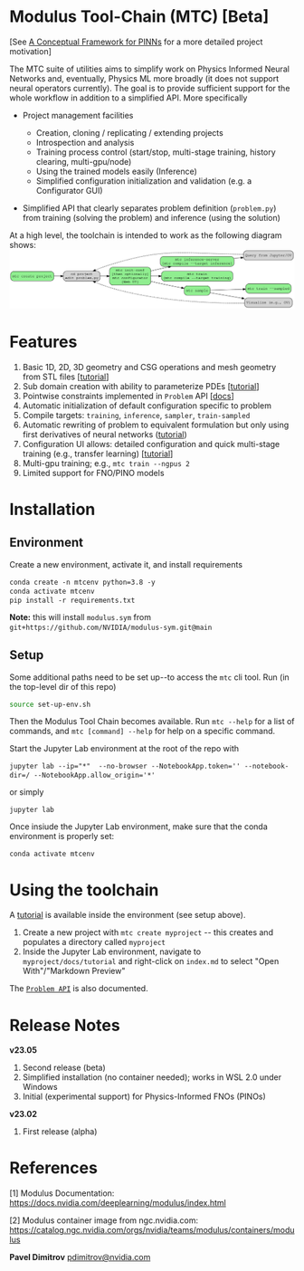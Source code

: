 
# Modulus Tool-Chain (MTC) [Beta]

[See [A Conceptual Framework for PINNs](mtc/templates/docs/PINNs/tutorial/ch0-pinn-conceptual-framework.md) for a more detailed project motivation]

The MTC suite of utilities aims to simplify work on Physics Informed Neural Networks and, eventually, Physics ML more broadly (it does not support neural operators currently). The goal is to provide sufficient support for the whole workflow in addition to a simplified API. More specifically

- Project management facilities
    - Creation, cloning / replicating / extending projects
    - Introspection and analysis
    - Training process control (start/stop, multi-stage training, history clearing, multi-gpu/node)
    - Using the trained models easily (Inference)
    - Simplified configuration initialization and validation (e.g. a Configurator GUI)

- Simplified API that clearly separates problem definition (`problem.py`) from training (solving the problem) and inference (using the solution)

At a high level, the toolchain is intended to work as the following diagram shows:
![c](mtc/templates/docs/PINNs/compiler-toolchain.svg)

# Features

1. Basic 1D, 2D, 3D geometry and CSG operations and mesh geometry from STL files [[tutorial](mtc/templates/docs/tutorial/ch2-sample-subdomains.md)]
1. Sub domain creation with ability to parameterize PDEs [[tutorial](mtc/templates/docs/PINNs/tutorial/ch1-hello-world.md)]
1. Pointwise constraints implemented in `Problem` API [[docs](mtc/templates/docs/problem.md)]
1. Automatic initialization of default configuration specific to problem
1. Compile targets: `training`, `inference`, `sampler`, `train-sampled`
1. Automatic rewriting of problem to equivalent formulation but only using first derivatives of neural networks ([tutorial](mtc/templates/docs/PINNs/tutorial/ch6-semantic-analysis.md))
1. Configuration UI allows: detailed configuration and quick multi-stage training (e.g., transfer learning) [[tutorial](mtc/templates/docs/PINNs/tutorial/ch5-multi-stage-training.md)]
1. Multi-gpu training; e.g., `mtc train --ngpus 2`
1. Limited support for FNO/PINO models


# Installation

## Environment
Create a new environment, activate it, and install requirements
```
conda create -n mtcenv python=3.8 -y
conda activate mtcenv
pip install -r requirements.txt
```

**Note:** this will install `modulus.sym` from `git+https://github.com/NVIDIA/modulus-sym.git@main`

## Setup

Some additional paths need to be set up--to access the `mtc` cli tool. Run (in the top-level dir of this repo)
```bash
source set-up-env.sh
```
Then the Modulus Tool Chain becomes available. Run `mtc --help` for a list of commands, and `mtc [command] --help` for help on a specific command. 

Start the Jupyter Lab environment at the root of the repo with
```
jupyter lab --ip="*"  --no-browser --NotebookApp.token='' --notebook-dir=/ --NotebookApp.allow_origin='*'
```
or simply
```
jupyter lab
```

Once insiude the Jupyter Lab environment, make sure that the conda environment is properly set: 
```
conda activate mtcenv
```

# Using the toolchain

A [tutorial](mtc/templates/docs/tutorial/index.md) is available inside the environment (see setup above). 
1. Create a new project with `mtc create myproject` -- this creates and populates a directory called `myproject`
1. Inside the Jupyter Lab environment, navigate to  `myproject/docs/tutorial` and right-click on `index.md` to select "Open With"/"Markdown Preview"

The [`Problem API`](mtc/templates/docs//PINNs/problem.md) is also documented.


# Release Notes

**v23.05**

1. Second release (beta)
1. Simplified installation (no container needed); works in WSL 2.0 under Windows
1. Initial (experimental support) for Physics-Informed FNOs (PINOs)

**v23.02**

1. First release (alpha)

# References

[1] Modulus Documentation: https://docs.nvidia.com/deeplearning/modulus/index.html

[2] Modulus container image from ngc.nvidia.com: https://catalog.ngc.nvidia.com/orgs/nvidia/teams/modulus/containers/modulus

**Pavel Dimitrov** pdimitrov@nvidia.com
